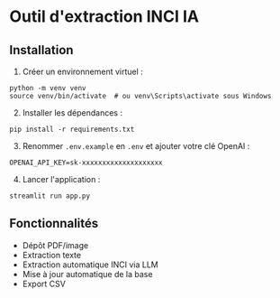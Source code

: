 # Outil d'extraction INCI IA

## Installation

1. Créer un environnement virtuel :
```
python -m venv venv
source venv/bin/activate  # ou venv\Scripts\activate sous Windows
```

2. Installer les dépendances :
```
pip install -r requirements.txt
```

3. Renommer `.env.example` en `.env` et ajouter votre clé OpenAI :
```
OPENAI_API_KEY=sk-xxxxxxxxxxxxxxxxxxxx
```

4. Lancer l'application :
```
streamlit run app.py
```

## Fonctionnalités

- Dépôt PDF/image
- Extraction texte
- Extraction automatique INCI via LLM
- Mise à jour automatique de la base
- Export CSV
